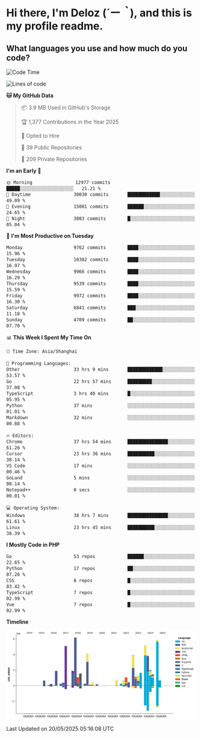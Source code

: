 # **Hi there, I'm Deloz (*´ー｀*), and this is my profile readme.**

## **What languages you use and how much do you code?**

<!--START_SECTION:waka-->
![Code Time](http://img.shields.io/badge/Code%20Time-6%2C414%20hrs%2044%20mins-blue)

![Lines of code](https://img.shields.io/badge/From%20Hello%20World%20I%27ve%20Written-54.4%20million%20lines%20of%20code-blue)

**🐱 My GitHub Data** 

> 📦 3.9 MB Used in GitHub's Storage 
 > 
> 🏆 1,377 Contributions in the Year 2025
 > 
> 💼 Opted to Hire
 > 
> 📜 39 Public Repositories 
 > 
> 🔑 209 Private Repositories 
 > 
**I'm an Early 🐤** 

```text
🌞 Morning                12977 commits       █████░░░░░░░░░░░░░░░░░░░░   21.21 % 
🌆 Daytime                30030 commits       ████████████░░░░░░░░░░░░░   49.09 % 
🌃 Evening                15081 commits       ██████░░░░░░░░░░░░░░░░░░░   24.65 % 
🌙 Night                  3083 commits        █░░░░░░░░░░░░░░░░░░░░░░░░   05.04 % 
```
📅 **I'm Most Productive on Tuesday** 

```text
Monday                   9762 commits        ████░░░░░░░░░░░░░░░░░░░░░   15.96 % 
Tuesday                  10382 commits       ████░░░░░░░░░░░░░░░░░░░░░   16.97 % 
Wednesday                9966 commits        ████░░░░░░░░░░░░░░░░░░░░░   16.29 % 
Thursday                 9539 commits        ████░░░░░░░░░░░░░░░░░░░░░   15.59 % 
Friday                   9972 commits        ████░░░░░░░░░░░░░░░░░░░░░   16.30 % 
Saturday                 6841 commits        ███░░░░░░░░░░░░░░░░░░░░░░   11.18 % 
Sunday                   4709 commits        ██░░░░░░░░░░░░░░░░░░░░░░░   07.70 % 
```


📊 **This Week I Spent My Time On** 

```text
🕑︎ Time Zone: Asia/Shanghai

💬 Programming Languages: 
Other                    33 hrs 9 mins       █████████████░░░░░░░░░░░░   53.57 % 
Go                       22 hrs 57 mins      █████████░░░░░░░░░░░░░░░░   37.08 % 
TypeScript               3 hrs 40 mins       █░░░░░░░░░░░░░░░░░░░░░░░░   05.95 % 
Python                   37 mins             ░░░░░░░░░░░░░░░░░░░░░░░░░   01.01 % 
Markdown                 32 mins             ░░░░░░░░░░░░░░░░░░░░░░░░░   00.88 % 

🔥 Editors: 
Chrome                   37 hrs 54 mins      ███████████████░░░░░░░░░░   61.26 % 
Cursor                   23 hrs 36 mins      ██████████░░░░░░░░░░░░░░░   38.14 % 
VS Code                  17 mins             ░░░░░░░░░░░░░░░░░░░░░░░░░   00.46 % 
GoLand                   5 mins              ░░░░░░░░░░░░░░░░░░░░░░░░░   00.14 % 
Notepad++                0 secs              ░░░░░░░░░░░░░░░░░░░░░░░░░   00.01 % 

💻 Operating System: 
Windows                  38 hrs 7 mins       ███████████████░░░░░░░░░░   61.61 % 
Linux                    23 hrs 45 mins      ██████████░░░░░░░░░░░░░░░   38.39 % 
```

**I Mostly Code in PHP** 

```text
Go                       53 repos            ██████░░░░░░░░░░░░░░░░░░░   22.65 % 
Python                   17 repos            ██░░░░░░░░░░░░░░░░░░░░░░░   07.26 % 
CSS                      8 repos             █░░░░░░░░░░░░░░░░░░░░░░░░   03.42 % 
TypeScript               7 repos             █░░░░░░░░░░░░░░░░░░░░░░░░   02.99 % 
Vue                      7 repos             █░░░░░░░░░░░░░░░░░░░░░░░░   02.99 % 
```



**Timeline**

![Lines of Code chart](https://raw.githubusercontent.com/deloz/deloz/main/assets/bar_graph.png)


 Last Updated on 20/05/2025 05:16:08 UTC
<!--END_SECTION:waka-->
